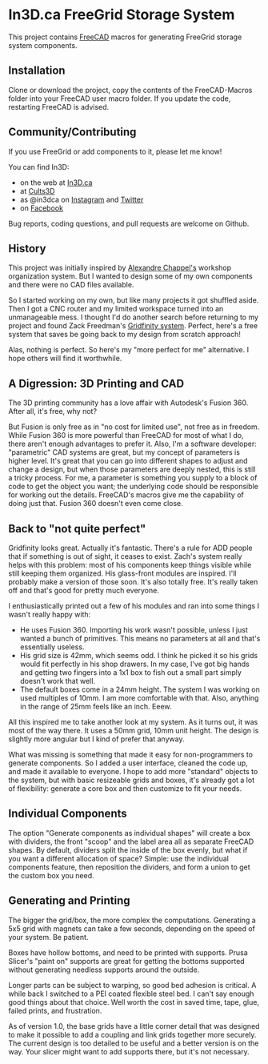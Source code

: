 # In3D.ca FreeGrid Storage System

This project contains [FreeCAD](https://freecadweb.org) macros for generating FreeGrid storage system components.

## Installation

Clone or download the project, copy the contents of the FreeCAD-Macros folder into your FreeCAD user macro folder.
If you update the code, restarting FreeCAD is advised.

## Community/Contributing

If you use FreeGrid or add components to it, please let me know!

You can find In3D:

* on the web at [In3D.ca](https://in3d.ca)
* at [Cults3D](https://cults3d.com/en/users/In3d/creations)
* as @in3dca on [Instagram](https://www.instagram.com/in3dca/) and [Twitter](https://twitter.com/in3dca)
* on [Facebook](https://www.facebook.com/in3dca)

Bug reports, coding questions, and pull requests are welcome on Github.

## History

This project was initially inspired by [Alexandre Chappel's](https://www.youtube.com/watch?v=OsLc76k4KeM) workshop
organization system. But I wanted to design some of my own components and there were no CAD files available.

So I started working on my own, but like many projects it got shuffled aside. Then I got a CNC router and
my limited workspace turned into an unmanageable mess. I thought I'd do another search before returning to my project
and found Zack Freedman's [Gridfinity system](https://www.youtube.com/watch?v=ra_9zU-mnl8). Perfect, here's a free
system that saves be going back to my design from scratch approach!

Alas, nothing is perfect. So here's my "more perfect for me" alternative. I hope others will find it worthwhile.

## A Digression: 3D Printing and CAD

The 3D printing community has a love affair with Autodesk's Fusion 360. After all, it's free, why not?

But Fusion is only free as in "no cost for limited use", not free as in freedom. While Fusion 360 is more powerful than
FreeCAD for most of what I do, there aren't enough advantages to prefer it. Also, I'm a software developer:
"parametric" CAD systems are great, but my concept of parameters is higher level. It's great that you can go into
different shapes to adjust and change a design, but when those parameters are deeply nested, this is
still a tricky process. For me, a parameter is something you supply to a block of code to get the object you want;
the underlying code should be responsible for working out the details. FreeCAD's macros give me the capability of doing
just that. Fusion 360 doesn't even come close.

## Back to "not quite perfect"

Gridfinity looks great. Actually it's fantastic. There's a rule for ADD people that if something is out of
sight, it ceases to exist. Zach's system really helps with this problem: most of his components keep things visible
while still keeping them organized. His glass-front modules are inspired. I'll probably make a version of those soon.
It's also totally free. It's really taken off and that's good for pretty much everyone.

I enthusiastically printed out a few of his modules and ran into some things I wasn't really happy with:

* He uses Fusion 360. Importing his work wasn't possible, unless I just wanted a bunch of primitives.
  This means no parameters at all and that's essentially useless.
* His grid size is 42mm, which seems odd. I think he picked it so his grids would fit perfectly in his shop drawers.
  In my case, I've got big hands and getting two fingers into a 1x1 box to fish out a small part simply doesn't work
  that well.
* The default boxes come in a 24mm height. The system I was working on used multiples of 10mm. I am more
  comfortable with that. Also, anything in the range of 25mm feels like an inch. Eeew.

All this inspired me to take another look at my system. As it turns out, it was most of the way there. It uses a
50mm grid, 10mm unit height. The design is slightly more angular but I kind of prefer that anyway.

What was missing is something that made it easy for non-programmers to generate components. So I added a user interface,
cleaned the code up, and made it available to everyone. I hope to add more "standard" objects to the system, but with
basic resizeable grids and boxes, it's already got a lot of flexibility: generate a core box and then customize to fit
your needs.

## Individual Components

The option "Generate components as individual shapes" will create a box with dividers, the front "scoop" and the label
area all as separate FreeCAD shapes. By default, dividers split the inside of the box evenly, but what if you want a
different allocation of space? Simple: use the individual components feature, then reposition the dividers, and form a
union to get the custom box you need.

## Generating and Printing

The bigger the grid/box, the more complex the computations. Generating a 5x5 grid with magnets can take a few seconds,
depending on the speed of your system. Be patient.

Boxes have hollow bottoms, and need to be printed with supports. Prusa Slicer's "paint on" supports are great for
getting the bottoms supported without generating needless supports around the outside.

Longer parts can be subject to warping, so good bed adhesion is critical. A while back I switched to a PEI coated
flexible steel bed. I can't say enough good things about that choice. Well worth the cost in saved time, tape, glue,
failed prints, and frustration.

As of version 1.0, the base grids have a little corner detail that was designed to make it possible to add a coupling
and link grids together more securely. The current design is too detailed to be useful and a better version is on
the way. Your slicer might want to add supports there, but it's not necessary.